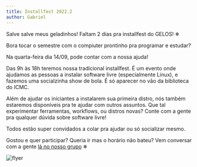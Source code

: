 ```yaml
---
title: Installfest 2022.2
author: Gabriel
---
```


Salve salve meus geladinhos! Faltam 2 dias pra installfest do GELOS! ❄


Bora tocar o semestre com o compiuter prontinho pra programar e estudar?

Na quarta-feira dia 14/09, pode contar com a nossa ajuda!

Das 9h às 18h teremos nossa tradicional installfest. É um evento onde ajudamos
as pessoas a instalar software livre (especialmente Linux), e fazemos uma
socialzinha show de bola. É só aparecer no vão da biblioteca do ICMC.

Além de ajudar os iniciantes a instalarem sua primeira distro, nós também
estaremos disponíveis pra te ajudar com outros assuntos. Que tal experimentar
ferramentas, workflows, ou distros novas? Conte com a gente pra qualquer dúvida
sobre software livre!

Todos estão super convidados a colar pra ajudar ou só socializar mesmo.

Gostou e quer participar? Queria ir mas o horário não bateu? Vem conversar com
a gente [lá no nosso grupo](https://telegram.gelos.club) ❄

![flyer](https://cloud.gelos.club/s/MQXLFWEj29ZFMfs/preview)
